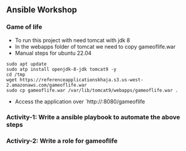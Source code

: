 Ansible Workshop
----------------
### Game of life
* To run this project with need tomcat with jdk 8
* In the webapps folder of tomcat we need to copy gameoflife.war
* Manual steps for ubuntu 22.04
```
sudo apt update
sudo atp install openjdk-8-jdk tomcat9 -y
cd /tmp
wget https://referenceapplicationskhaja.s3.us-west-2.amazonaws.com/gameoflife.war
sudo cp gameoflife.war /var/lib/tomcat9/webapps/gameoflife.war .
```
* Access the application over `http://<public-ip>:8080/gameoflife


### Activity-1: Write a ansible playbook to automate the above steps


### Activiry-2: Write a role for gameoflife
